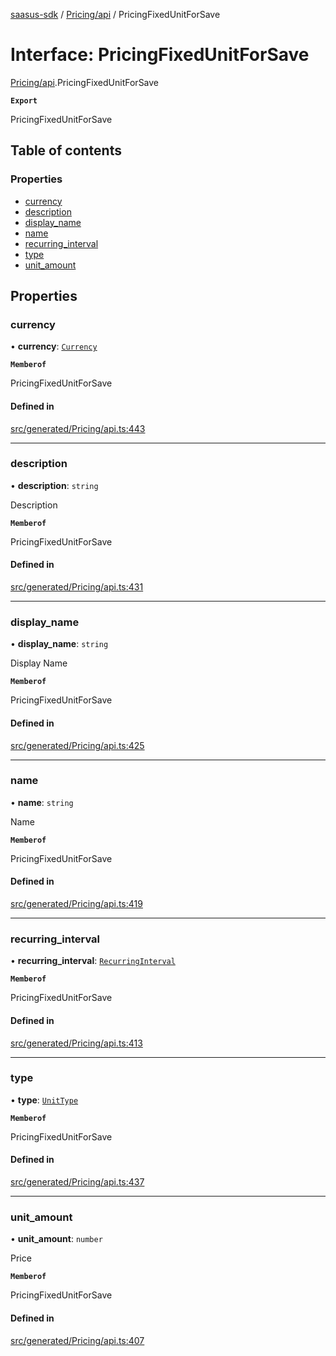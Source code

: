 [saasus-sdk](../README.md) / [Pricing/api](../modules/Pricing_api.md) / PricingFixedUnitForSave

# Interface: PricingFixedUnitForSave

[Pricing/api](../modules/Pricing_api.md).PricingFixedUnitForSave

**`Export`**

PricingFixedUnitForSave

## Table of contents

### Properties

- [currency](Pricing_api.PricingFixedUnitForSave.md#currency)
- [description](Pricing_api.PricingFixedUnitForSave.md#description)
- [display\_name](Pricing_api.PricingFixedUnitForSave.md#display_name)
- [name](Pricing_api.PricingFixedUnitForSave.md#name)
- [recurring\_interval](Pricing_api.PricingFixedUnitForSave.md#recurring_interval)
- [type](Pricing_api.PricingFixedUnitForSave.md#type)
- [unit\_amount](Pricing_api.PricingFixedUnitForSave.md#unit_amount)

## Properties

### currency

• **currency**: [`Currency`](../enums/Pricing_api.Currency.md)

**`Memberof`**

PricingFixedUnitForSave

#### Defined in

[src/generated/Pricing/api.ts:443](https://github.com/saasus-platform/saasus-sdk-javascript/blob/c67ac22/src/generated/Pricing/api.ts#L443)

___

### description

• **description**: `string`

Description

**`Memberof`**

PricingFixedUnitForSave

#### Defined in

[src/generated/Pricing/api.ts:431](https://github.com/saasus-platform/saasus-sdk-javascript/blob/c67ac22/src/generated/Pricing/api.ts#L431)

___

### display\_name

• **display\_name**: `string`

Display Name

**`Memberof`**

PricingFixedUnitForSave

#### Defined in

[src/generated/Pricing/api.ts:425](https://github.com/saasus-platform/saasus-sdk-javascript/blob/c67ac22/src/generated/Pricing/api.ts#L425)

___

### name

• **name**: `string`

Name

**`Memberof`**

PricingFixedUnitForSave

#### Defined in

[src/generated/Pricing/api.ts:419](https://github.com/saasus-platform/saasus-sdk-javascript/blob/c67ac22/src/generated/Pricing/api.ts#L419)

___

### recurring\_interval

• **recurring\_interval**: [`RecurringInterval`](../enums/Pricing_api.RecurringInterval.md)

**`Memberof`**

PricingFixedUnitForSave

#### Defined in

[src/generated/Pricing/api.ts:413](https://github.com/saasus-platform/saasus-sdk-javascript/blob/c67ac22/src/generated/Pricing/api.ts#L413)

___

### type

• **type**: [`UnitType`](../enums/Pricing_api.UnitType.md)

**`Memberof`**

PricingFixedUnitForSave

#### Defined in

[src/generated/Pricing/api.ts:437](https://github.com/saasus-platform/saasus-sdk-javascript/blob/c67ac22/src/generated/Pricing/api.ts#L437)

___

### unit\_amount

• **unit\_amount**: `number`

Price

**`Memberof`**

PricingFixedUnitForSave

#### Defined in

[src/generated/Pricing/api.ts:407](https://github.com/saasus-platform/saasus-sdk-javascript/blob/c67ac22/src/generated/Pricing/api.ts#L407)
